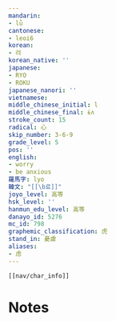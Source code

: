 ```yaml
---
mandarin:
- lǜ
cantonese:
- leoi6
korean:
- 려
korean_native: ''
japanese:
- RYO
- ROKU
japanese_nanori: ''
vietnamese:
middle_chinese_initial: l
middle_chinese_final: ɨʌ
stroke_count: 15
radical: 心
skip_number: 3-6-9
grade_level: 5
pos: ''
english:
- worry
- be anxious
羅馬字: lyo
韓文: "[[\b료]]"
joyo_level: 高等
hsk_level: ''
hanmun_edu_level: 高等
danayo_id: 5276
mc_id: 798
graphemic_classification: 虎
stand_in: 憂慮
aliases:
- 虑
---
```

```meta-bind-embed
[[nav/char_info]]
```

# Notes
